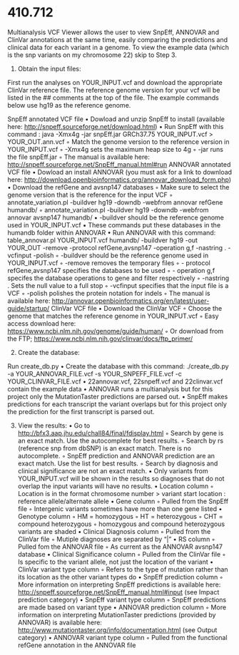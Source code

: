 # 410.712
Multianalysis VCF Viewer allows the user to view SnpEff, ANNOVAR and ClinVar annotations at the same time, easily comparing the predictions and clinical data for each variant in a genome. To view the example data (which is the snp variants on my chromosome 22) skip to Step 3.

1. Obtain the input files:

First run the analyses on YOUR_INPUT.vcf and download the appropriate ClinVar reference file. The reference genome version for your vcf will be listed in the ## comments at the top of the file. The example commands below use hg19 as the reference genome.

SnpEff annotated VCF file
    • Dowload and unzip SnpEff to install (available here: http://snpeff.sourceforge.net/download.html)
    • Run SnpEff with this command : java -Xmx4g -jar snpEff.jar GRCh37.75 YOUR_INPUT.vcf > YOUR_OUT.ann.vcf
        ◦ Match the genome version to the reference version in YOUR_INPUT.vcf
        ◦ -Xmx4g sets the maximum heap size to 4g
        ◦ -jar runs the file snpEff.jar
        ◦ The manual is available here: http://snpeff.sourceforge.net/SnpEff_manual.html#run
ANNOVAR annotated VCF file
    • Dowload an install ANNOVAR (you must ask for a link to download here: http://download.openbioinformatics.org/annovar_download_form.php)
    • Download the refGene and avsnp147 databases
        ◦ Make sure to select the genome version that is the reference for the input VCF
        ◦ annotate_variation.pl -buildver hg19 -downdb -webfrom annovar refGene humandb/
        ◦ annotate_variation.pl -buildver hg19 -downdb -webfrom annovar avsnp147 humandb/ 
            ▪ -buildver should be the reference genome used in YOUR_INPUT.vcf
            ▪ These commands put these databases in the humandb folder within ANNOVAR
    • Run ANNOVAR with this command: table_annovar.pl YOUR_INPUT.vcf humandb/ -buildver hg19 -out YOUR_OUT -remove -protocol refGene,avsnp147 -operation g,f -nastring . -vcfinput -polish
        ◦ -buildver should be the reference genome used in YOUR_INPUT.vcf
        ◦ -remove removes the temporary files
        ◦ - protocol refGene,avsnp147 specifies the databases to be used
        ◦ - operation g,f specifes the database operations to gene and filter respectively
        ◦ -nastring . Sets the null value to a full stop
        ◦ -vcfinput specifies that the input file is a VCF
        ◦ -polish polishes the protein notation for indels
        ◦ The manual is available here: http://annovar.openbioinformatics.org/en/latest/user-guide/startup/
ClinVar VCF file
    • Download the ClinVar VCF
        ◦ Choose the genome that matches the reference genome in YOUR_INPUT.vcf
        ◦ Easy access download here: https://www.ncbi.nlm.nih.gov/genome/guide/human/
        ◦ Or download from the FTP; https://www.ncbi.nlm.nih.gov/clinvar/docs/ftp_primer/

2. Create the database:

Run create_db.py
    • Create the database with this command: ./create_db.py -a YOUR_ANNOVAR_FILE.vcf -s YOUR_SNPEFF_FILE.vcf -c YOUR_CLINVAR_FILE.vcf
    • 22annovar.vcf, 22snpeff.vcf and 22clinvar.vcf contain the example data
    • ANNOVAR runs a multianalysis but for this project only the MutationTaster predictions are parsed out.
    • SnpEff makes predictions for each transcript the variant overlaps but for this project only the prediction for the first transcript is parsed out.
      
3.  View the results:
    • Go to http://bfx3.aap.jhu.edu/chall84/final/fdisplay.html
        ◦ Search by gene is an exact match. Use the autocomplete for best results.
        ◦ Search by rs (reference snp from dbSNP) is an exact match. There is no autocomplete.
        ◦ SnpEff prediction and ANNOVAR prediction are an exact match. Use the list for best results.
        ◦ Search by diagnosis and clinical significance are not an exact match. 
            ▪ Only variants from YOUR_INPUT.vcf will be shown in the results so diagnoses that do not overlap the input variants will have no results.
    • Location column
        ◦ Location is in the format chromosome number > variant start location : reference allele/alternate allele
    • Gene column
        ◦ Pulled from the SnpEff file
        ◦ Intergenic variants sometimes have more than one gene listed
    • Genotype column
        ◦ HM = homozygous
        ◦ HT = heterozygous
        ◦ CHT = compound heterozygous
        ◦ homozygous and compound heterozygous variants are shaded
    • Clinical Diagnosis column
        ◦ Pulled from the ClinVar file
        ◦ Mutiple diagnoses are separated by “|”
    • RS column
        ◦ Pulled fom the ANNOVAR file
        ◦ As current as the ANNOVAR avsnp147 database
    • Clinical Significance column
        ◦ Pulled from the ClinVar file
        ◦ Is specific to the variant allele, not just the location of the variant
    • ClinVar variant type column
        ◦ Refers to the type of mutation rather than its location as the other variant types do
    • SnpEff prediction column
        ◦ More information on interpreting SnpEff predictions is available here: http://snpeff.sourceforge.net/SnpEff_manual.html#input (see Impact prediction category)
    • SnpEff variant type column
        ◦ SnpEff predictions are made based on variant type
    • ANNOVAR prediction column
        ◦ More information on interpreting MutationTaster predictions (provided by ANNOVAR) is available here: http://www.mutationtaster.org/info/documentation.html (see Output category)
    • ANNOVAR variant type column
        ◦ Pulled from the functional refGene annotation in the ANNOVAR file
